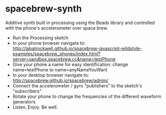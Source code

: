 spacebrew-synth
===============

Additive synth built in processing using the Beads library and controlled with the phone's accelerometer over space brew.

- Run the Processing sketch
- In your phone browser navigate to: http://labatrockwell.github.io/spacebrew-javascript-wildstyle-examples/spacebrew_phones/index.html?server=sandbox.spacebrew.cc&name=testPhone
- Give your phone a name for easy identification: change name=testPhone to name=anyNameYouWant
- In your desktop browser navigate to: http://spacebrew.github.io/spacebrew/admin/
- Connect the accelerometer / gyro "publishers" to the sketch's "subscribers"
- Rotate your phone to change the frequencies of the different waveform generators
- Listen. Enjoy. Be well.
